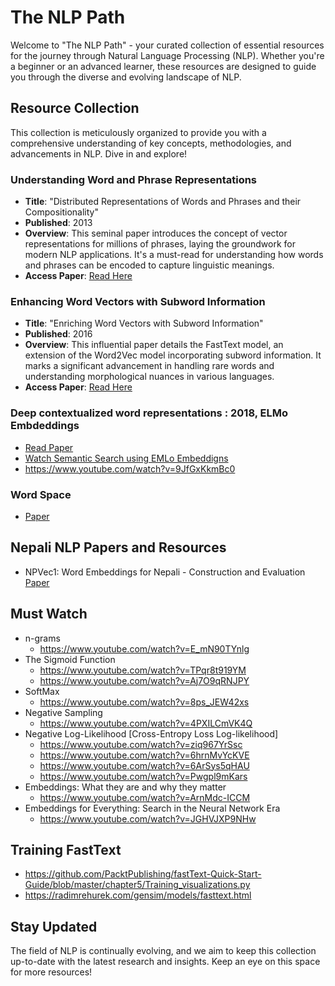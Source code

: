 # The NLP Path

Welcome to "The NLP Path" - your curated collection of essential resources for the journey through Natural Language Processing (NLP). Whether you're a beginner or an advanced learner, these resources are designed to guide you through the diverse and evolving landscape of NLP.

## Resource Collection

This collection is meticulously organized to provide you with a comprehensive understanding of key concepts, methodologies, and advancements in NLP. Dive in and explore!

### Understanding Word and Phrase Representations

- **Title**: "Distributed Representations of Words and Phrases and their Compositionality"
- **Published**: 2013
- **Overview**: This seminal paper introduces the concept of vector representations for millions of phrases, laying the groundwork for modern NLP applications. It's a must-read for understanding how words and phrases can be encoded to capture linguistic meanings.
- **Access Paper**: [Read Here](https://proceedings.neurips.cc/paper_files/paper/2013/file/9aa42b31882ec039965f3c4923ce901b-Paper.pdf)

### Enhancing Word Vectors with Subword Information

- **Title**: "Enriching Word Vectors with Subword Information"
- **Published**: 2016
- **Overview**: This influential paper details the FastText model, an extension of the Word2Vec model incorporating subword information. It marks a significant advancement in handling rare words and understanding morphological nuances in various languages.
- **Access Paper**: [Read Here](https://arxiv.org/pdf/1607.04606.pdf)

### Deep contextualized word representations : 2018, ELMo Embdeddings

- [Read Paper](https://arxiv.org/abs/1802.05365)
- [Watch Semantic Search using EMLo Embeddigns](https://www.youtube.com/watch?v=Lvv4n5_Jjj0)
- https://www.youtube.com/watch?v=9JfGxKkmBc0

### Word Space

- [Paper](https://proceedings.neurips.cc/paper/1992/file/d86ea612dec96096c5e0fcc8dd42ab6d-Paper.pdf)

## Nepali NLP Papers and Resources

- NPVec1: Word Embeddings for Nepali - Construction and Evaluation [Paper](https://aclanthology.org/2021.repl4nlp-1.18.pdf)

## Must Watch 
- n-grams
  - https://www.youtube.com/watch?v=E_mN90TYnlg
- The Sigmoid Function
  - https://www.youtube.com/watch?v=TPqr8t919YM
  - https://www.youtube.com/watch?v=Aj7O9qRNJPY
- SoftMax
  - https://www.youtube.com/watch?v=8ps_JEW42xs
- Negative Sampling
  - https://www.youtube.com/watch?v=4PXILCmVK4Q
- Negative Log-Likelihood [Cross-Entropy Loss Log-likelihood]
  - https://www.youtube.com/watch?v=ziq967YrSsc
  - https://www.youtube.com/watch?v=6hrnMvYcKVE
  - https://www.youtube.com/watch?v=6ArSys5qHAU
  - https://www.youtube.com/watch?v=Pwgpl9mKars
- Embeddings: What they are and why they matter
  - https://www.youtube.com/watch?v=ArnMdc-ICCM
- Embeddings for Everything: Search in the Neural Network Era
  - https://www.youtube.com/watch?v=JGHVJXP9NHw

## Training FastText

- https://github.com/PacktPublishing/fastText-Quick-Start-Guide/blob/master/chapter5/Training_visualizations.py
- https://radimrehurek.com/gensim/models/fasttext.html

## Stay Updated

The field of NLP is continually evolving, and we aim to keep this collection up-to-date with the latest research and insights. Keep an eye on this space for more resources!
